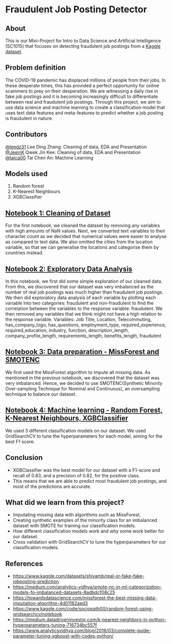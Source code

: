# Fraudulent Job Posting Detector
## About
This is our Mini-Project for Intro to Data Science and Artificial Intelligence (SC1015) that focuses on detecting fraudulent job postings from a [Kaggle dataset](https://www.kaggle.com/datasets/shivamb/real-or-fake-fake-jobposting-prediction). 
## Problem definition
The COVID-19 pandemic has displaced millions of people from their jobs. In these desperate times, this has provided a perfect opportunity for online scammers to prey on their desperation. We are witnessing a daily rise in fake job postings and it is becoming increasingly difficult to differentiate between real and fraudulent job postings. Through this project, we aim to use data science and machine learning to create a classification model that uses text data features and meta-features to predict whether a job posting is fraudulent in nature.
## Contributors
[@leedz31](https://github.com/leedz31) Lee Ding Zheng: Cleaning of data, EDA and Presentation </br>
[@JeeinK](https://github.com/JeeinK) Qwek Jin Kee: Cleaning of data, EDA and Presentation </br>
[@taica00](https://github.com/taica00) Tai Chen An: Machine Learning 
## Models used
1. Random forest
2. K-Nearest Neighbours
3. XGBClassifier
## [Notebook 1: Cleaning of Dataset](https://github.com/taica00/SC1015/blob/main/Cleaning%20of%20Dataset.ipynb)
For the first notebook, we cleaned the dataset by removing any variables with high amounts of NaN values. Next, we converted text variables to their character count as we decided that numerical values were easier to analyse as compared to text data. We also omitted the cities from the location variable, so that we can generalise the locations and categorise them by countries instead.</br>
## [Notebook 2: Exploratory Data Analysis](https://github.com/taica00/SC1015/blob/main/Exploratory%20Data%20Analysis%20of%20Dataset.ipynb)
In this notebook, we first did some simple exploration of our cleaned data. From this, we discovered that our dataset was very imbalanced as the number of real job postings was much higher than fraudulent job postings. We then did exploratory data analysis of each variable by plotting each variable into two categories: fraudulent and non-fraudulent to find the correlation between the variables to the response variable: fraudulent. We then removed any variables that we think might not have a high relation to the response variable.
Variables: Job Title, Location, Telecommuting, has_company_logo, has_questions, employment_type, required_experience, required_education, industry, function, description_length, company_profile_length, requirements_length, benefits_length, fraudulent
## [Notebook 3: Data preparation - MissForest and SMOTENC](https://github.com/taica00/SC1015/blob/main/MissForest%20and%20SMOTENC.ipynb)
We first used the MissForest algorithm to impute all missing data. As mentioned in the previous notebook, we discovered that the dataset was very imbalanced. Hence, we decided to use SMOTENC(Synthetic Minority Over-sampling Technique for Nominal and Continuous), an oversampling technique to balance our dataset. 
## [Notebook 4: Machine learning - Random Forest, K-Nearest Neighbours, XGBClassifier](https://github.com/taica00/SC1015/blob/main/Machine%20Learning.ipynb)
We used 3 different classification models on our dataset. We used GridSearchCV to tune the hyperparameters for each model, aiming for the best F1 score. 
## Conclusion
- XGBClassifier was the best model for our dataset with a F1-score and recall of 0.83, and a precision of 0.82, for the positive class.
- This means that we are able to predict most fraudulent job postings, and most of the predictions are accurate.
## What did we learn from this project?
- Imputating missing data with algorithms such as MissForest.
- Creating synthetic examples of the minority class for an imbalanced dataset with SMOTE for training our classification models.
- How different classification models work and why some work better for our dataset.
- Cross validation with GridSearchCV to tune the hyperparameters for our classification models.
## References
- https://www.kaggle.com/datasets/shivamb/real-or-fake-fake-jobposting-prediction
- https://medium.com/analytics-vidhya/smote-nc-in-ml-categorization-models-fo-imbalanced-datasets-8adbdcf08c25
- https://towardsdatascience.com/missforest-the-best-missing-data-imputation-algorithm-4d01182aed3
- https://www.kaggle.com/code/sociopath00/random-forest-using-gridsearchcv/notebook
- https://medium.datadriveninvestor.com/k-nearest-neighbors-in-python-hyperparameters-tuning-716734bc557f
- https://www.analyticsvidhya.com/blog/2016/03/complete-guide-parameter-tuning-xgboost-with-codes-python/

